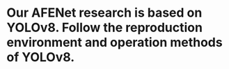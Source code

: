 # Our AFENet research is based on YOLOv8. Follow the reproduction environment and operation methods of YOLOv8.
